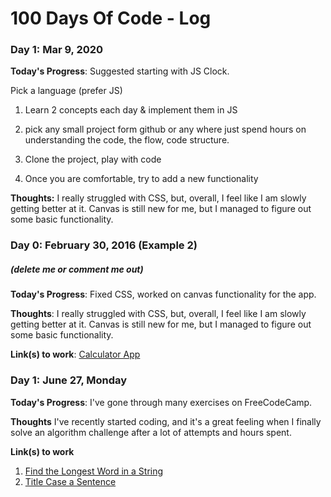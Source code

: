 # 100 Days Of Code - Log

### Day 1: Mar 9, 2020

**Today's Progress**: Suggested starting with JS Clock.

Pick a language (prefer JS)
1) Learn 2 concepts each day & implement them in JS

2) pick any small project form github or any where just spend hours on understanding the code, the flow, code structure.

3) Clone the project, play with code

4) Once you are comfortable, try to add a new functionality

**Thoughts:** I really struggled with CSS, but, overall, I feel like I am slowly getting better at it. Canvas is still new for me, but I managed to figure out some basic functionality.


### Day 0: February 30, 2016 (Example 2)
##### (delete me or comment me out)

**Today's Progress**: Fixed CSS, worked on canvas functionality for the app.

**Thoughts**: I really struggled with CSS, but, overall, I feel like I am slowly getting better at it. Canvas is still new for me, but I managed to figure out some basic functionality.

**Link(s) to work**: [Calculator App](http://www.example.com)


### Day 1: June 27, Monday

**Today's Progress**: I've gone through many exercises on FreeCodeCamp.

**Thoughts** I've recently started coding, and it's a great feeling when I finally solve an algorithm challenge after a lot of attempts and hours spent.

**Link(s) to work**
1. [Find the Longest Word in a String](https://www.freecodecamp.com/challenges/find-the-longest-word-in-a-string)
2. [Title Case a Sentence](https://www.freecodecamp.com/challenges/title-case-a-sentence)
